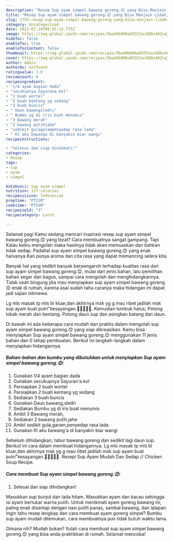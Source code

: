 ```yaml
---
description: "Resep Sup ayam simpel bawang goreng.😊 yang Bisa Manjain Lidah, Buat Buka Puasa Bikin Ngiler"
title: "Resep Sup ayam simpel bawang goreng.😊 yang Bisa Manjain Lidah, Buat Buka Puasa Bikin Ngiler"
slug: 1755-resep-sup-ayam-simpel-bawang-goreng-yang-bisa-manjain-lidah-buat-buka-puasa-bikin-ngiler
category: Uncategorized
date: 2022-07-24T09:55:13.775Z
image: https://img-global.cpcdn.com/recipes/5ba48b006e05553a/680x482cq70/sup-ayam-simpel-bawang-goreng-foto-resep-utama.jpg
hideToc: false
enableToc: true
enableTocContent: false
thumbnail: https://img-global.cpcdn.com/recipes/5ba48b006e05553a/680x482cq70/sup-ayam-simpel-bawang-goreng-foto-resep-utama.jpg
cover: https://img-global.cpcdn.com/recipes/5ba48b006e05553a/680x482cq70/sup-ayam-simpel-bawang-goreng-foto-resep-utama.jpg
author: Admin
authorAv: notfound
ratingvalue: 3.6
reviewcount: 9
recipeingredient:
- "1/4 ayam bagian dada"
- "secukupnya Sayurana kol"
- "2 buah wortel"
- "2 buah kentang yg sedang"
- "3 buah buncis"
- " Daun bawangsledri"
- " Bumbu yg di iris buat menumis"
- "3 Bawang merah"
- "2 bawang putihjahe"
- "sedikit gulagarampenyedap rasa lada"
- " Kl aku bawanga di banyakin biar wangi"
recipeinstructions:

- "Selesai dan siap dinikmati!"
categories:
- Resep
tags:
- sup
- ayam
- simpel

katakunci: sup ayam simpel 
nutrition: 117 calories
recipecuisine: Indonesian
preptime: "PT21M"
cooktime: "PT55M"
recipeyield: "3"
recipecategory: Lunch

---
```



Selamat pagi Kamu sedang mencari inspirasi resep sup ayam simpel bawang goreng.😊 yang lezat? Cara membuatnya sangat gampang. Tapi Kalau keliru mengolah maka hasilnya tidak akan memuaskan dan bahkan tidak sedap. Padahal sup ayam simpel bawang goreng.😊 yang enak harusnya Kan punya aroma dan cita rasa yang dapat memancing selera kita.


Banyak hal yang sedikit banyak berpengaruh terhadap kualitas rasa dari sup ayam simpel bawang goreng.😊, mulai dari jenis bahan, lalu pemilihan bahan segar dan bagus, sampai cara mengolah dan menghidangkannya. Tidak usah bingung jika mau menyiapkan sup ayam simpel bawang goreng.😊 enak di rumah, karena asal sudah tahu caranya maka hidangan ini dapat jadi sajian istimewa.

Lg mls masak tp mls bl kluar,dan akhirnya msk yg g mau ribet jadilah msk sup ayam buat putri&#34;kesayangan.👩‍👩‍👧😘😘. Kemudian tumbuk halus; Potong lobak merah dan kentang. Potong daun sup dan asingkan batang dan daun.


Di bawah ini ada beberapa cara mudah dan praktis dalam mengolah sup ayam simpel bawang goreng.😊 yang siap dikreasikan. Kamu bisa menyiapkan Sup ayam simpel bawang goreng.😊 menggunakan 11 jenis bahan dan 0 tahap pembuatan. Berikut ini langkah-langkah dalam menyiapkan hidangannya.

<!--inarticleads1-->

##### Bahan-bahan dan bumbu yang dibutuhkan untuk menyiapkan Sup ayam simpel bawang goreng.😊:

1. Gunakan 1/4 ayam bagian dada
1. Gunakan secukupnya Sayuran&#39;a kol
1. Persiapkan 2 buah wortel
1. Persiapkan 2 buah kentang yg sedang
1. Sediakan 3 buah buncis
1. Gunakan  Daun bawang,sledri
1. Sediakan  Bumbu yg di iris buat menumis
1. Ambil 3 Bawang merah,
1. Sediakan 2 bawang putih,jahe
1. Ambil sedikit gula,garam,penyedap rasa lada
1. Gunakan  Kl aku bawang&#39;a di banyakin biar wangi


Sebelum dihidangkan, tabur bawang goreng dan sedikit lagi daun sup. Berikut ini cara dalam membuat hidangannya. Lg mls masak tp mls bl kluar,dan akhirnya msk yg g mau ribet jadilah msk sup ayam buat putri&#34;kesayangan.👩‍👩‍👧😘😘. Resepi Sup Ayam Mudah Dan Sedap // Chicken Soup Recipe. 

<!--inarticleads2-->

##### Cara membuat Sup ayam simpel bawang goreng.😊:


1. Selesai dan siap dihidangkan!

Masukkan sup bunjut dan lada hitam. Masukkan ayam dan kacau sehingga isi ayam bertukar warna putih. Untuk menikmati ayam goreng bawang ini, paling enak disantap dengan nasi putih panas, sambal bawang, dan lalapan. Ingin tahu resep lengkap dan cara membuat ayam goreng simpel? Bumbu sup ayam mudah ditemukan, cara membuatnya pun tidak butuh waktu lama. 

Gimana nih? Mudah bukan? Itulah cara membuat sup ayam simpel bawang goreng.😊 yang bisa anda praktikkan di rumah. Selamat mencoba!
